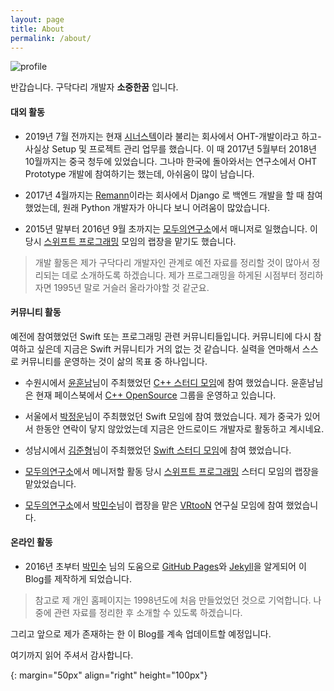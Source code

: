 ```yaml
---
layout: page
title: About
permalink: /about/
---
```


![profile]

반갑습니다. 구닥다리 개발자 **소중한꿈** 입니다.

#### 대외 활동

* 2019년 7월 전까지는 현재 [시너스텍](http://www.synustech.com)이라 불리는 회사에서 OHT-개발이라고 하고-사실상 Setup 및 프로젝트 관리 업무를 했습니다. 이 때 2017년 5월부터 2018년 10월까지는 중국 청두에 있었습니다. 그나마 한국에 돌아와서는 연구소에서 OHT Prototype 개발에 참여하기는 했는데, 아쉬움이 많이 남습니다.

* 2017년 4월까지는 [Remann](http://www.remann.co.kr)이라는 회사에서 Django 로 백엔드 개발을 할 때 참여 했었는데, 원래 Python 개발자가 아니다 보니 어려움이 많았습니다.

* 2015년 말부터 2016년 9월 초까지는 [모두의연구소](http://www.modulabs.co.kr)에서 매니저로 일했습니다. 이 당시 [스위프트 프로그래밍](http://www.modulabs.co.kr/#!swift/so209) 모임의 랩장을 맡기도 했습니다.

> 개발 활동은 제가 구닥다리 개발자인 관계로 예전 자료를 정리할 것이 많아서 정리되는 데로 소개하도록 하겠습니다. 제가 프로그래밍을 하게된 시점부터 정리하자면 1995년 말로 거슬러 올라가야할 것 같군요.

#### 커뮤니티 활동

예전에 참여했었던 Swift 또는 프로그래밍 관련 커뮤니티들입니다. 커뮤니티에 다시 참여하고 싶은데 지금은 Swift 커뮤니티가 거의 없는 것 같습니다. 실력을 연마해서 스스로 커뮤니티를 운영하는 것이 삶의 목표 중 하나입니다.

* 수원시에서 [윤훈남](https://www.facebook.com/sim9108)님이 주최했었던 [C++ 스터디 모임](http://cafe.naver.com/multism)에 참여 했었습니다. 윤훈남님은 현재 페이스북에서 [C++ OpenSource](https://www.facebook.com/groups/OpenCPP/) 그룹을 운영하고 있습니다.

* 서울에서 [박정운](https://jungwoon.github.io)님이 주최했었던 Swift 모임에 참여 했었습니다. 제가 중국가 있어서 한동안 연락이 닿지 않았었는데 지금은 안드로이드 개발자로 활동하고 계시네요.

* 성남시에서 [김준형](https://github.com/beauspiring)님이 주최했었던 [Swift 스터디 모임](http://cafe.naver.com/studyios)에 참여 했었습니다.

* [모두의연구소](http://www.modulabs.co.kr)에서 메니저할 활동 당시 [스위프트 프로그래밍](http://www.modulabs.co.kr/#!swift/so209) 스터디 모임의 랩장을 맡았었습니다.

* [모두의연구소](http://www.modulabs.co.kr)에서 [박민수](https://cuspace.github.io)님이 랩장을 맡은 [VRtooN](http://www.modulabs.co.kr/#!vrtoon/cl0n) 연구실 모임에 참여 했었습니다.

#### 온라인 활동

* 2016년 초부터 [박민수](https://cuspace.github.io) 님의 도움으로 [GitHub Pages](https://pages.github.com)와 [Jekyll](https://jekyllrb.com)을 알게되어 이 Blog를 제작하게 되었습니다.

> 참고로 제 개인 홈페이지는 1998년도에 처음 만들었었던 것으로 기억합니다. 나중에 관련 자료를 정리한 후 소개할 수 있도록 하겠습니다.

그리고 앞으로 제가 존재하는 한 이 Blog를 계속 업데이트할 예정입니다.

여기까지 읽어 주셔서 감사합니다.


[profile]: /assets/Me/Memoji.jpeg
{: margin="50px" align="right" height="100px"}
